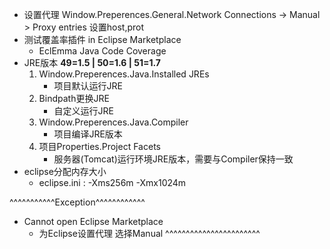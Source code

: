 - 设置代理
    Window.Preperences.General.Network Connections -> Manual > Proxy entries 设置host,prot
- 测试覆盖率插件 in Eclipse Marketplace
    - EclEmma Java Code Coverage
- JRE版本 **49=1.5 | 50=1.6 | 51=1.7**
    1. Window.Preperences.Java.Installed JREs
        - 项目默认运行JRE
    2. Bindpath更换JRE
        - 自定义运行JRE
    3. Window.Preperences.Java.Compiler
        - 项目编译JRE版本
    4. 项目Properties.Project Facets
        - 服务器(Tomcat)运行环境JRE版本，需要与Compiler保持一致
- eclipse分配内存大小
    - eclipse.ini : -Xms256m -Xmx1024m

^^^^^^^^^^^Exception^^^^^^^^^^^^
- Cannot open Eclipse Marketplace
    - 为Eclipse设置代理 选择Manual
^^^^^^^^^^^^^^^^^^^^^^^